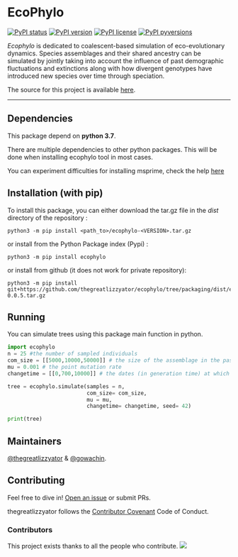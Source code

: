 # EcoPhylo

[![PyPI status](https://img.shields.io/pypi/status/ecophylo.svg)](https://pypi.python.org/pypi/ecophylo/)
[![PyPI version](https://badge.fury.io/py/ecophylo.svg)](https://badge.fury.io/py/ecophylo)
[![PyPI license](https://img.shields.io/pypi/l/ecophylo.svg)](https://pypi.python.org/pypi/ecophylo/)
[![PyPI pyversions](https://img.shields.io/pypi/pyversions/ecophylo.svg)](https://pypi.python.org/pypi/ecophylo/)

*Ecophylo* is dedicated to coalescent-based simulation of eco-evolutionary dynamics. Species assemblages and their shared ancestry can be simulated by jointly taking into account the influence of past demographic fluctuations and extinctions along with how divergent genotypes have introduced new species over time through speciation.

The source for this project is available [here][src].

----

[src]: https://github.com/thegreatlizzyator/ecophylo

## Dependencies

This package depend on **python 3.7**.

There are multiple dependencies to other python packages. This will be done when installing ecophylo tool in most cases. 

You can experiment difficulties for installing msprime, check the help [here][msprime]

[msprime]: https://tskit.dev/msprime/docs/stable/installation.html

## Installation (with pip)

To install this package, you can either download the tar.gz file in the *dist* directory of the repository :
```shell
python3 -m pip install <path_to>/ecophylo-<VERSION>.tar.gz
``` 

or install from the Python Package index (Pypi) :

```shell
python3 -m pip install ecophylo
``` 

or install from github (it does not work for private repository):

```shell
python3 -m pip install git+https://github.com/thegreatlizzyator/ecophylo/tree/packaging/dist/ecophylo-0.0.5.tar.gz
```

## Running ##

You can simulate trees using this package main function in python.

```python
import ecophylo
n = 25 #the number of sampled individuals
com_size = [[5000,10000,50000]] # the size of the assemblage in the past, the first element is the current assemblage size
mu = 0.001 # the point mutation rate
changetime = [[0,700,10000]] # the dates (in generation time) at which the assemblage has changed sizes in the past

tree = ecophylo.simulate(samples = n,
                         com_size= com_size, 
                         mu = mu, 
                         changetime= changetime, seed= 42)

print(tree)
```

## Maintainers

[@thegreatlizzyator](https://github.com/thegreatlizzyator) & [@gowachin](https://github.com/gowachin).

## Contributing

Feel free to dive in! [Open an issue](https://github.com/thegreatlizzyator/ecophylo/issues/new) or submit PRs.

thegreatlizzyator follows the [Contributor Covenant](http://contributor-covenant.org/version/1/3/0/) Code of Conduct.

### Contributors

This project exists thanks to all the people who contribute. 
<a href = "https://github.com/thegreatlizzyator/ecophylo/graphs/contributors">
  <img src = "https://contrib.rocks/image?repo = thegreatlizzyator/ecophylo"/>
</a>